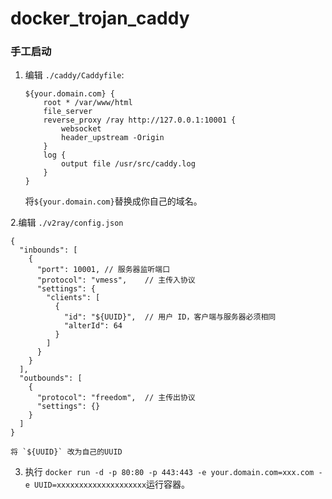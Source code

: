 # docker_trojan_caddy

### 手工启动

1. 编辑 `./caddy/Caddyfile`:

    ```
    ${your.domain.com} {
        root * /var/www/html
        file_server
        reverse_proxy /ray http://127.0.0.1:10001 {
            websocket
            header_upstream -Origin
        }
        log {
            output file /usr/src/caddy.log
        }
    }
    ```

   将`${your.domain.com}`替换成你自己的域名。

2.编辑 `./v2ray/config.json`
```
{
  "inbounds": [
    {
      "port": 10001, // 服务器监听端口
      "protocol": "vmess",    // 主传入协议
      "settings": {
        "clients": [
          {
            "id": "${UUID}",  // 用户 ID，客户端与服务器必须相同
            "alterId": 64
          }
        ]
      }
    }
  ],
  "outbounds": [
    {
      "protocol": "freedom",  // 主传出协议
      "settings": {}
    }
  ]
}
```
    将 `${UUID}` 改为自己的UUID
    
3. 执行  `docker run -d -p 80:80 -p 443:443 -e your.domain.com=xxx.com -e UUID=xxxxxxxxxxxxxxxxxxxx`运行容器。


